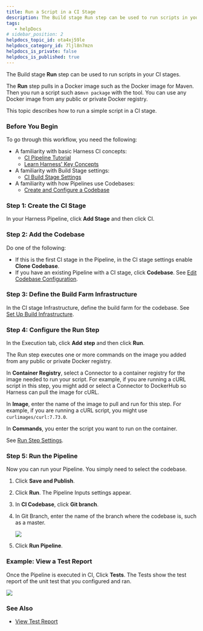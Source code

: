 ```yaml
---
title: Run a Script in a CI Stage
description: The Build stage Run step can be used to run scripts in your CI stages. The Run step pulls in a Docker image such as the Docker image for Maven. Then you run a script such as mvn package with the tool…
tags: 
   - helpDocs
# sidebar_position: 2
helpdocs_topic_id: ota4xj59le
helpdocs_category_id: 7ljl8n7mzn
helpdocs_is_private: false
helpdocs_is_published: true
---
```


The Build stage **Run** step can be used to run scripts in your CI stages.

The **Run** step pulls in a Docker image such as the Docker image for Maven. Then you run a script such as`mvn package` with the tool. You can use any Docker image from any public or private Docker registry.

This topic describes how to run a simple script in a CI stage.

### Before You Begin

To go through this workflow, you need the following:

* A familiarity with basic Harness CI concepts:
	+ [CI Pipeline Tutorial](../../ci-quickstarts/ci-pipeline-quickstart.md)
	+ [Learn Harness' Key Concepts](../../../getting-started/learn-harness-key-concepts.md)
* A familiarity with Build Stage settings:
	+ [CI Build Stage Settings](../../ci-technical-reference/ci-stage-settings.md)
* A familiarity with how Pipelines use Codebases:
	+ [Create and Configure a Codebase](../codebase-configuration/create-and-configure-a-codebase.md)

### Step 1: Create the CI Stage

In your Harness Pipeline, click **Add Stage** and then click CI.

### Step 2: Add the Codebase

Do one of the following:

* If this is the first CI stage in the Pipeline, in the CI stage settings enable **Clone Codebase**.
* If you have an existing Pipeline with a CI stage, click **Codebase**. See [Edit Codebase Configuration](../codebase-configuration/create-and-configure-a-codebase.md#edit-codebase-configuration).

### Step 3: Define the Build Farm Infrastructure

In the CI stage Infrastructure, define the build farm for the codebase. See [Set Up Build Infrastructure](https://docs.harness.io/category/set-up-build-infrastructure).

### Step 4: Configure the Run Step

In the Execution tab, click **Add** **step** and then click **Run**.

The Run step executes one or more commands on the image you added from any public or private Docker registry.

In **Container Registry**, select a Connector to a container registry for the image needed to run your script. For example, if you are running a cURL script in this step, you might add or select a Connector to DockerHub so Harness can pull the image for cURL.

In **Image**, enter the name of the image to pull and run for this step. For example, if you are running a cURL script, you might use `curlimages/curl:7.73.0`.

In **Commands**, you enter the script you want to run on the container.

See [Run Step Settings](../../ci-technical-reference/run-step-settings.md).

### Step 5: Run the Pipeline

Now you can run your Pipeline. You simply need to select the codebase.

1. Click **Save and Publish**.
2. Click **Run**. The Pipeline Inputs settings appear.
3. In **CI Codebase**, click **Git branch**.
4. In Git Branch, enter the name of the branch where the codebase is, such as a master.

   ![](./static/run-a-script-in-a-ci-stage-528.png)

5. Click **Run Pipeline**.

### Example: View a Test Report

Once the Pipeline is executed in CI, Click **Tests**. The Tests show the test report of the unit test that you configured and ran. 

![](./static/run-a-script-in-a-ci-stage-529.png)

### See Also

* [View Test Report](../view-your-builds/viewing-tests.md)

